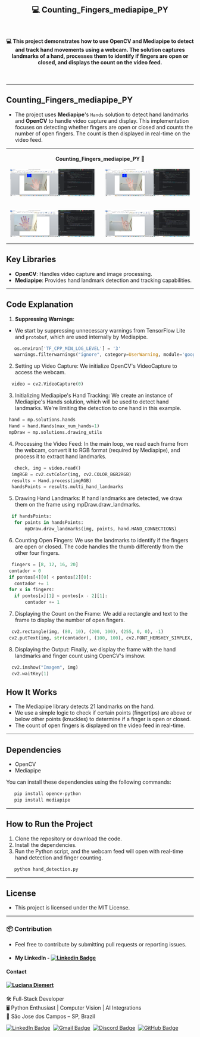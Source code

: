 <h2 align="center"> 💻 Counting_Fingers_mediapipe_PY </h2>
<br>

<h4 align="center"> 💻  This project demonstrates how to use OpenCV and Mediapipe to detect and track hand movements using a webcam. The solution captures landmarks of a hand, processes them to identify if fingers are open or closed, and displays the count on the video feed. </h4>
<br>

---
## Counting_Fingers_mediapipe_PY

- The project uses **Mediapipe**'s `Hands` solution to detect hand landmarks and **OpenCV** to handle video capture and display. This implementation focuses on detecting whether fingers are open or closed and counts the number of open fingers. The count is then displayed in real-time on the video feed.

---

<h4 align="center">Counting_Fingers_mediapipe_PY 🚀</h4>

<div align="center">
    <img src="img_Counting_Fingers/03_count_fingers.png" style="width: 45%; margin-right: 5%;" alt="03_count_fingers">
    <img src="img_Counting_Fingers/04_count_fingers.png" style="width: 45%;" alt="04_count_fingers">
</div>

<br />
<br />

<div align="center">
    <img src="img_Counting_Fingers/1_1_text_point_fingers.png" style="width: 45%; margin-right: 5%;" alt="1_1_text_point_fingers">
    <img src="img_Counting_Fingers/2_retorn_array_finges.png" style="width: 45%;" alt="2_retorn_array_finges">
</div>

---

## Key Libraries
- **OpenCV**: Handles video capture and image processing.
- **Mediapipe**: Provides hand landmark detection and tracking capabilities.

---

## Code Explanation

1. **Suppressing Warnings**:

- We start by suppressing unnecessary warnings from TensorFlow Lite and `protobuf`, which are used internally by Mediapipe.
```python
   os.environ['TF_CPP_MIN_LOG_LEVEL'] = '3'
   warnings.filterwarnings("ignore", category=UserWarning, module='google.protobuf')
```

2.	Setting up Video Capture: We initialize OpenCV's VideoCapture to access the webcam.

 ```python
   video = cv2.VideoCapture(0)
 ```

3.	Initializing Mediapipe's Hand Tracking: We create an instance of Mediapipe's Hands solution, which will be used to detect hand landmarks. We're limiting the detection to one hand in this example.

 ```python
  hand = mp.solutions.hands
  Hand = hand.Hands(max_num_hands=1)
  mpDraw = mp.solutions.drawing_utils
  ```

4.	Processing the Video Feed: In the main loop, we read each frame from the webcam, convert it to RGB format (required by Mediapipe), and process it to extract hand landmarks.
   
```python
   check, img = video.read()
  imgRGB = cv2.cvtColor(img, cv2.COLOR_BGR2RGB)
  results = Hand.process(imgRGB)
  handsPoints = results.multi_hand_landmarks
 ```

5.	Drawing Hand Landmarks: If hand landmarks are detected, we draw them on the frame using mpDraw.draw_landmarks.


 ```python
   if handsPoints:
    for points in handsPoints:
        mpDraw.draw_landmarks(img, points, hand.HAND_CONNECTIONS)

 ```

6.	Counting Open Fingers: We use the landmarks to identify if the fingers are open or closed. The code handles the thumb differently from the other four fingers.

 ```python
   fingers = [8, 12, 16, 20]
  contador = 0
  if pontos[4][0] < pontos[2][0]:
    contador += 1
  for x in fingers:
    if pontos[x][1] < pontos[x - 2][1]:
        contador += 1
 ```

7.	Displaying the Count on the Frame: We add a rectangle and text to the frame to display the number of open fingers.

 ```python
   cv2.rectangle(img, (80, 10), (200, 100), (255, 0, 0), -1)
  cv2.putText(img, str(contador), (100, 100), cv2.FONT_HERSHEY_SIMPLEX, 4, (255,       255, 0), 5)

 ```

8.	Displaying the Output: Finally, we display the frame with the hand landmarks and finger count using OpenCV's imshow.

 ```python
   cv2.imshow("Imagem", img)
   cv2.waitKey(1)
 ```

## How It Works
-	The Mediapipe library detects 21 landmarks on the hand.
- We use a simple logic to check if certain points (fingertips) are above or below other points (knuckles) to determine if a finger is open or closed.
- The count of open fingers is displayed on the video feed in real-time.

---

## Dependencies

-	OpenCV
-	Mediapipe

You can install these dependencies using the following commands:
 ```python
    pip install opencv-python
    pip install mediapipe
 ```

---

## How to Run the Project
1.	Clone the repository or download the code.
2.	Install the dependencies.
3.	Run the Python script, and the webcam feed will open with real-time hand detection and finger counting.
 ```python
    python hand_detection.py
 ```
---

## License
- This project is licensed under the MIT License.
---


### 📦 Contribution

 - Feel free to contribute by submitting pull requests or reporting issues.

- #### My LinkedIn - [![Linkedin Badge](https://img.shields.io/badge/-LucianaDiemert-blue?style=flat-square&logo=Linkedin&logoColor=white&link=https://www.linkedin.com/in/lucianadiemert/)](https://www.linkedin.com/in/lucianadiemert/)

#### Contact

<img align="left" src="https://www.github.com/ludiemert.png?size=150">

#### [**Luciana Diemert**](https://github.com/ludiemert)

🛠 Full-Stack Developer <br>
🖥️ Python Enthusiast | Computer Vision | AI Integrations <br>
📍 São Jose dos Campos – SP, Brazil

<a href="https://www.linkedin.com/in/lucianadiemert" target="_blank"><img src="https://img.shields.io/badge/LinkedIn-0077B5?style=flat&logo=linkedin&logoColor=white" alt="LinkedIn Badge" height="25"></a>&nbsp;
<a href="mailto:lucianadiemert@gmail.com" target="_blank"><img src="https://img.shields.io/badge/Gmail-D14836?style=flat&logo=gmail&logoColor=white" alt="Gmail Badge" height="25"></a>&nbsp;
<a href="#"><img src="https://img.shields.io/badge/Discord-%237289DA.svg?logo=discord&logoColor=white" title="LuDiem#0654" alt="Discord Badge" height="25"></a>&nbsp;
<a href="https://www.github.com/ludiemert" target="_blank"><img src="https://img.shields.io/badge/GitHub-100000?style=flat&logo=github&logoColor=white" alt="GitHub Badge" height="25"></a>&nbsp;

<br clear="left"/>
